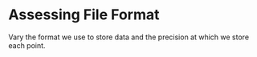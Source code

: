 # Assessing File Format

Vary the format we use to store data and the precision at which we store each point.
